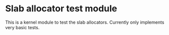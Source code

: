 Slab allocator test module
==========================

This is a kernel module to test the slab allocators.  Currently only implements
very basic tests.
